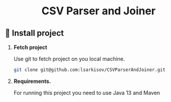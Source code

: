 <h1 align="center">
  CSV Parser and Joiner
</h1>


## 🍔 Install project

1.  **Fetch project**

    Use git to fetch project on you local machine.

    ```sh
    git clone git@github.com:lsarkisov/CSVParserAndJoiner.git
    ```

3.  **Requirements.**

    For running this project you need to use Java 13 and Maven